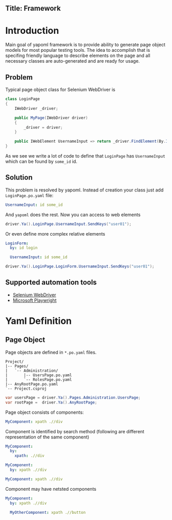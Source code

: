 Title: Framework
---

# Introduction

Main goal of yapoml framework is to provide ability to generate page object models for most popular testing tools. The idea to accomplish that is specifing friendly language to describe elements on the page and all necessary classes are auto-generated and are ready for usage.

## Problem
Typical page object class for Selenium WebDriver is
```csharp
class LoginPage
{
    IWebDriver _driver;

    public MyPage(IWebDriver driver)
    {
        _driver = driver;
    }

    public IWebElement UsernameInput => return _driver.FindElement(By.Id("some_id"));
}
```

As we see we write a lot of code to define that `LoginPage` has `UsernameInput` which can be found by `some_id` id.


## Solution
This problem is resolved by yapoml. Instead of creation your class just add `LoginPage.po.yaml` file:
```yaml
UsernameInput: id some_id
```

And `yapoml` does the rest. Now you can access to web elements
```csharp
driver.Ya().LoginPage.UsernameInput.SendKeys("user01");
```

Or even define more complex relative elements
```yaml
LoginForm:
  by: id login

  UsernameInput: id some_id
```

```csharp
driver.Ya().LoginPage.LoginForm.UsernameInput.SendKeys("user01");
```


## Supported automation tools
- [Selenium WebDriver](/selenium)
- [Microsoft Playwright](/playwright)


# Yaml Definition

## Page Object

Page objects are defined in `*.po.yaml` files.

```treeview
Project/
|-- Pages/
|   `-- Administration/
|       |-- UsersPage.po.yaml
|       `-- RolesPage.po.yaml
|-- AnyRootPage.po.yaml
`-- Project.csproj
```

```csharp
var usersPage = driver.Ya().Pages.Administration.UsersPage;
var rootPage =  driver.Ya().AnyRootPage;
```

Page object consists of components:
```yaml
MyComponent: xpath .//div
```

Component is identified by search method (following are different representation of the same component)
```yaml
MyComponent:
  by:
    xpath: .//div
```
```yaml
MyComponent:
  by: xpath .//div
```
```yaml
MyComponent: xpath .//div
```

Component may have netsted components
```yaml
MyComponent:
  by: xpath .//div

  MyOtherComponent: xpath .//button
```